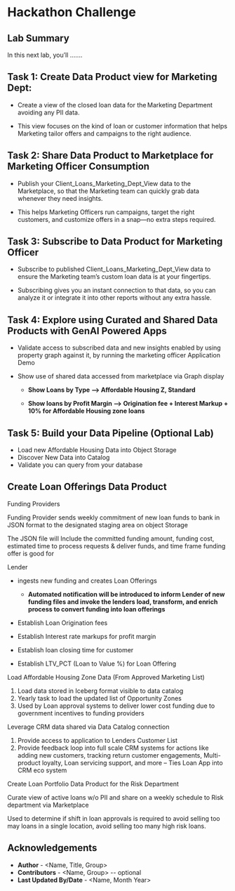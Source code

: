 # Hackathon Challenge

## Lab Summary 

In this next lab, you’ll ....... 

## Task 1: Create Data Product view for Marketing Dept:  

* Create a view of the closed loan data for the Marketing Department avoiding any PII data. 

* This view focuses on the kind of loan or customer information that helps Marketing tailor offers and campaigns to the right audience. 

## Task 2: Share Data Product to Marketplace for Marketing Officer Consumption 

* Publish your Client_Loans_Marketing_Dept_View data to the Marketplace, so that the Marketing team can quickly grab data whenever they need insights. 

* This helps Marketing Officers run campaigns, target the right customers, and customize offers in a snap—no extra steps required. 

## Task 3: Subscribe to Data Product for Marketing Officer 

* Subscribe to published  Client_Loans_Marketing_Dept_View data to ensure the Marketing team’s custom loan data is at your fingertips. 

* Subscribing gives you an instant connection to that data, so you can analyze it or integrate it into other reports without any extra hassle. 

## Task 4: Explore using Curated and Shared Data Products with GenAI Powered Apps  

* Validate access to subscribed data and new insights enabled by using property graph against it, by running the marketing officer Application Demo 

* Show use of shared data accessed from marketplace via Graph display  

     * **Show Loans by Type --> Affordable Housing Z, Standard**

     * **Show loans by Profit Margin --> Origination fee + Interest Markup + 10% for Affordable Housing zone loans**

## Task 5: Build your Data Pipeline (Optional Lab) 

* Load new Affordable Housing Data into Object Storage 
* Discover New Data into Catalog 
* Validate you can query from your database 

## Create Loan Offerings Data Product 

Funding Providers 

Funding Provider sends weekly commitment of new loan funds to bank in JSON format to the designated staging area on object Storage 

The JSON file will Include the committed funding amount, funding cost, estimated time to process requests & deliver funds, and time frame funding offer is good for 

Lender  

* ingests new funding and creates Loan Offerings 

   * **Automated notification will be introduced to inform Lender of new funding files and invoke the lenders load, transform, and enrich process to convert funding into loan offerings**

* Establish Loan Origination fees 
* Establish Interest rate markups for profit margin 
* Establish loan closing time for customer 
* Establish LTV_PCT (Loan to Value %) for Loan Offering 

Load Affordable Housing Zone Data (From Approved Marketing List) 

1. Load data stored in Iceberg format visible to data catalog 
1. Yearly task to load the updated list of Opportunity Zones 
1. Used by Loan approval systems to deliver lower cost funding due to government incentives to funding providers 

Leverage CRM data shared via Data Catalog connection 

1. Provide access to application to Lenders Customer List  
1. Provide feedback loop into full scale CRM systems for actions like adding new customers, tracking return customer engagements, Multi-product loyalty, Loan servicing support, and more – Ties Loan App into CRM eco system 

Create Loan Portfolio Data Product for the Risk Department 

Curate view of active loans w/o PII and share on a weekly schedule to Risk department via Marketplace 

Used to determine if shift in loan approvals is required to avoid selling too may loans in a single location, avoid selling too many high risk loans.

 
## Acknowledgements
* **Author** - <Name, Title, Group>
* **Contributors** -  <Name, Group> -- optional
* **Last Updated By/Date** - <Name, Month Year>
